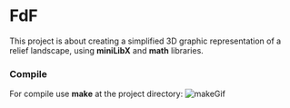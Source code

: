 # FdF
This project is about creating a simplified 3D graphic representation of a
relief landscape, using __miniLibX__ and __math__ libraries.
### Compile
For compile use __make__ at the project directory:
![makeGif](https://media.giphy.com/media/j0dkL3KDUWslG0yEeI/source.gif)
